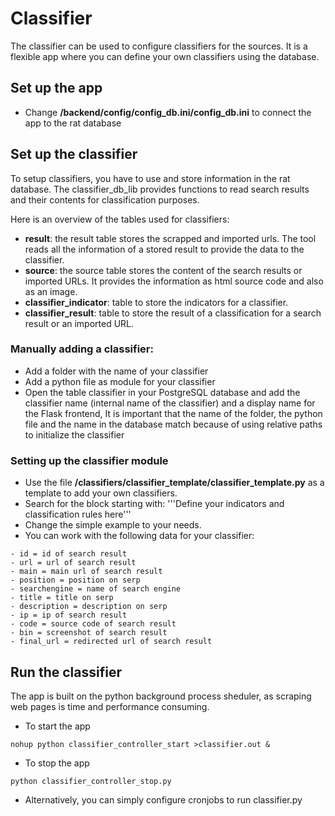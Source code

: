 # Classifier
The classifier can be used to configure classifiers for the sources. It is a flexible app where you can define your own classifiers using the database.

## Set up the app

- Change **/backend/config/config_db.ini/config_db.ini** to connect the app to the rat database

## Set up the classifier

To setup classifiers, you have to use and store information in the rat database. The classifier_db_lib provides functions to read search results and their contents for classification purposes.

Here is an overview of the tables used for classifiers:

- **result**: the result table stores the scrapped and imported urls. The tool reads all the information of a stored result to provide the data to the classifier.
- **source**: the source table stores the content of the search results or imported URLs. It provides the information as html source code and also as an image.
- **classifier_indicator**: table to store the indicators for a classifier.
- **classifier_result**: table to store the result of a classification for a search result or an imported URL.

### Manually adding a classifier:
- Add a folder with the name of your classifier
- Add a python file as module for your classifier
- Open the table classifier in your PostgreSQL database and add the classifier name (internal name of the classifier) and a display name for the Flask frontend, It is important that the name of the folder, the python file and the name in the database match because of using relative paths to initialize the classifier

### Setting up the classifier module

- Use the file **/classifiers/classifier_template/classifier_template.py** as a template to add your own classifiers.
- Search for the block starting with: '''Define your indicators and classification rules here'''
- Change the simple example to your needs.
- You can work with the following data for your classifier:
```
- id = id of search result
- url = url of search result
- main = main url of search result
- position = position on serp
- searchengine = name of search engine
- title = title on serp
- description = description on serp
- ip = ip of search result
- code = source code of search result
- bin = screenshot of search result
- final_url = redirected url of search result
```

## Run the classifier

The app is built on the python background process sheduler, as scraping web pages is time and performance consuming.

- To start the app
```
nohup python classifier_controller_start >classifier.out &
```

- To stop the app
```
python classifier_controller_stop.py
```

- Alternatively, you can simply configure cronjobs to run classifier.py

